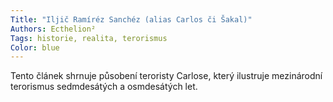 ```yaml
---
Title: "Iljič Ramíréz Sanchéz (alias Carlos či Šakal)"
Authors: Ecthelion²
Tags: historie, realita, terorismus
Color: blue
---
```

Tento článek shrnuje působení teroristy
Carlose, který ilustruje mezinárodní
terorismus sedmdesátých a
osmdesátých let.

